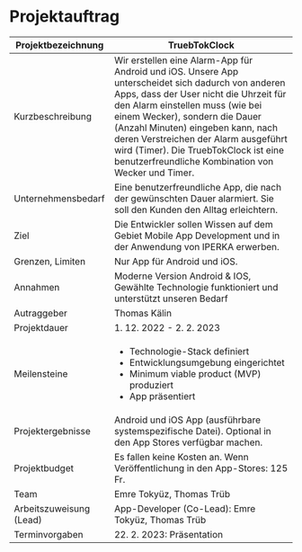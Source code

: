 # Projektauftrag

| Projektbezeichnung | TruebTokClock  |
|---|---|
| Kurzbeschreibung | Wir erstellen eine Alarm-App für Android und iOS. Unsere App unterscheidet sich dadurch von anderen Apps, dass der User nicht die Uhrzeit für den Alarm einstellen muss (wie bei einem Wecker), sondern die Dauer (Anzahl Minuten) eingeben kann, nach deren Verstreichen der Alarm ausgeführt wird (Timer). Die TruebTokClock ist eine benutzerfreundliche Kombination von Wecker und Timer. |
|  Unternehmensbedarf | Eine benutzerfreundliche App, die nach der gewünschten Dauer alarmiert. Sie soll den Kunden den Alltag erleichtern. |
|  Ziel | Die Entwickler sollen Wissen auf dem Gebiet Mobile App Development und in der Anwendung von IPERKA erwerben. |
| Grenzen, Limiten | Nur App für Android und iOS. |
|  Annahmen |  Moderne Version Android & IOS, Gewählte Technologie funktioniert und unterstützt unseren Bedarf  |
|  Autraggeber |  Thomas Kälin |
| Projektdauer | 1. 12. 2022 - 2. 2. 2023 |
|  Meilensteine | <ul><li>Technologie-Stack definiert</li><li>Entwicklungsumgebung eingerichtet</li><li>Minimum viable product (MVP) produziert</li><li>App präsentiert</li></ul> |
|  Projektergebnisse | Android und iOS App (ausführbare systemspezifische Datei). Optional in den App Stores verfügbar machen. |
| Projektbudget  | Es fallen keine Kosten an. Wenn Veröffentlichung in den App-Stores: 125 Fr. |
|  Team |  Emre Tokyüz, Thomas Trüb |
|  Arbeitszuweisung (Lead) | App-Developer (Co-Lead): Emre Tokyüz, Thomas Trüb |
|  Terminvorgaben | 22. 2. 2023: Präsentation |
